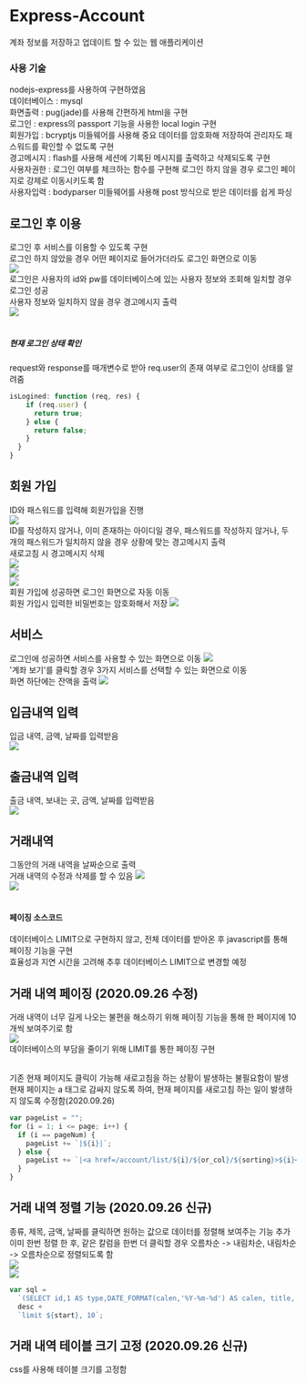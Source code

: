 # Express-Account

계좌 정보를 저장하고 업데이트 할 수 있는 웹 애플리케이션

### 사용 기술

nodejs-express를 사용하여 구현하였음<br>
데이터베이스 : mysql<br>
화면출력 : pug(jade)를 사용해 간편하게 html을 구현<br>
로그인 : express의 passport 기능을 사용한 local login 구현<br>
회원가입 : bcryptjs 미들웨어를 사용해 중요 데이터를 암호화해 저장하여 관리자도 패스워드를 확인할 수 없도록 구현<br>
경고메시지 : flash를 사용해 세션에 기록된 메시지를 출력하고 삭제되도록 구현<br>
사용자권한 : 로그인 여부를 체크하는 함수를 구현해 로그인 하지 않을 경우 로그인 페이지로 강제로 이동시키도록 함<br>
사용자입력 : bodyparser 미들웨어를 사용해 post 방식으로 받은 데이터를 쉽게 파싱<br>

## 로그인 후 이용

로그인 후 서비스를 이용할 수 있도록 구현<br>
로그인 하지 않았을 경우 어떤 페이지로 들어가더라도 로그인 화면으로 이동<br>
<img src="/myapp/public/images/login.png"><br>
로그인은 사용자의 id와 pw를 데이터베이스에 있는 사용자 정보와 조회해 일치할 경우 로그인 성공<br>
사용자 정보와 일치하지 않을 경우 경고메시지 출력<br>
<img src="/myapp/public/images/login_fail.png"><br><br>

##### 현재 로그인 상태 확인

request와 response를 매개변수로 받아 req.user의 존재 여부로 로그인이 상태를 알려줌

```javascript
isLogined: function (req, res) {
    if (req.user) {
      return true;
    } else {
      return false;
    }
  }
}
```

## 회원 가입

ID와 패스워드를 입력해 회원가입을 진행<br>
<img src="/myapp/public/images/register.png"><br>
ID를 작성하지 않거나, 이미 존재하는 아이디일 경우, 패스워드를 작성하지 않거나, 두 개의 패스워드가 일치하지 않을 경우 상황에 맞는 경고메시지 출력<br>
새로고침 시 경고메시지 삭제<br>
<img src="/myapp/public/images/register_fail1.png"><br>
<img src="/myapp/public/images/register_fail2.png"><br>
<img src="/myapp/public/images/register_fail3.png"><br>
회원 가입에 성공하면 로그인 화면으로 자동 이동<br>
회원 가입시 입력한 비밀번호는 암호화해서 저장
<img src="/myapp/public/images/bcrypt.png"><br>

## 서비스

로그인에 성공하면 서비스를 사용할 수 있는 화면으로 이동
<img src="/myapp/public/images/success.png"><br>
'계좌 보기'를 클릭할 경우 3가지 서비스를 선택할 수 있는 화면으로 이동<br>
화면 하단에는 잔액을 출력
<img src="/myapp/public/images/service.png"><br>

## 입금내역 입력

입금 내역, 금액, 날짜를 입력받음<br>
<img src="/myapp/public/images/income.png"><br>

## 출금내역 입력

출금 내역, 보내는 곳, 금액, 날짜를 입력받음<br>
<img src="/myapp/public/images/outcome.png"><br>

## 거래내역

그동안의 거래 내역을 날짜순으로 출력<br>
거래 내역의 수정과 삭제를 할 수 있음
<img src="myapp/public/images/list1.png"><br>
<img src="myapp/public/images/list2.png"><br><br>

#### 페이징 소스코드

데이터베이스 LIMIT으로 구현하지 않고, 전체 데이터를 받아온 후 javascript를 통해 페이징 기능을 구현<br>
효율성과 지연 시간을 고려해 추후 데이터베이스 LIMIT으로 변경할 예정<br>

## 거래 내역 페이징 (2020.09.26 수정)

거래 내역이 너무 길게 나오는 불편을 해소하기 위해 페이징 기능을 통해 한 페이지에 10개씩 보여주기로 함<br>
<img src="myapp/public/images/page.png"><br>
데이터베이스의 부담을 줄이기 위해 LIMIT를 통한 페이징 구현<br><br>

기존 현재 페이지도 클릭이 가능해 새로고침을 하는 상황이 발생하는 불필요함이 발생<br>
현재 페이지는 a 태그로 감싸지 않도록 하여, 현재 페이지를 새로고침 하는 일이 발생하지 않도록 수정함(2020.09.26)<br>

```javascript
var pageList = "";
for (i = 1; i <= page; i++) {
  if (i == pageNum) {
    pageList += `|${i}|`;
  } else {
    pageList += `|<a href=/account/list/${i}/${or_col}/${sorting}>${i}</a>|`;
  }
}
```

## 거래 내역 정렬 기능 (2020.09.26 신규)

종류, 제목, 금액, 날짜를 클릭하면 원하는 값으로 데이터를 정렬해 보여주는 기능 추가<br>
이미 한번 정렬 한 후, 같은 칼럼을 한번 더 클릭할 경우 오름차순 -> 내림차순, 내림차순 -> 오름차순으로 정렬되도록 함<br>
<img src="/myapp/public/images/sorting1.png"><br>
<img src="/myapp/public/images/sorting2.png"><br>

```javascript
var sql =
  `(SELECT id,1 AS type,DATE_FORMAT(calen,'%Y-%m-%d') AS calen, title, price FROM income) UNION (SELECT id,2 AS type,DATE_FORMAT(calen,'%Y-%m-%d') AS calen, title, price FROM outcome) order by ${or_col}` +
  desc +
  `limit ${start}, 10`;
```

## 거래 내역 테이블 크기 고정 (2020.09.26 신규)

css를 사용해 테이블 크기를 고정함
